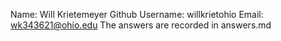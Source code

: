 Name: Will Krietemeyer
Github Username: willkrietohio
Email: wk343621@ohio.edu
The answers are recorded in answers.md
